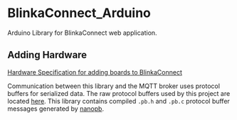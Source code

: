 # BlinkaConnect_Arduino
Arduino Library for BlinkaConnect web application.

## Adding Hardware
[Hardware Specification for adding boards to BlinkaConnect](https://github.com/adafruit/BlinkaConnect_Boards)

Communication between this library and the MQTT broker uses protocol buffers for serialized data. The raw protocol buffers used by this project are located [here](https://github.com/adafruit/BlinkaConnect_ProtoBuf). This library contains compiled `.pb.h` and `.pb.c` protocol buffer messages generated by [nanopb](https://github.com/nanopb/nanopb).
